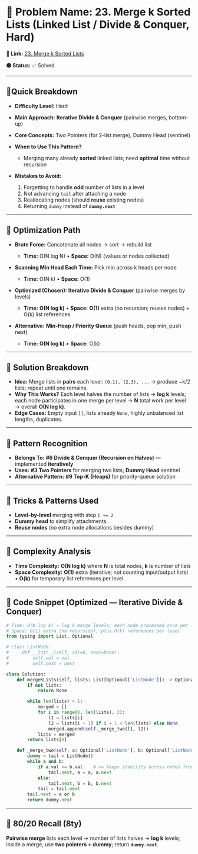 # 🔹 Problem Name: 23. Merge k Sorted Lists (Linked List / Divide & Conquer, Hard)

**🔗 Link:** [23. Merge k Sorted Lists](https://leetcode.com/problems/merge-k-sorted-lists/)

**🟢 Status:** ✅ Solved

---

## 🔹Quick Breakdown

* **Difficulty Level:** Hard
* **Main Approach:** **Iterative Divide & Conquer** (pairwise merges, bottom-up)
* **Core Concepts:** Two Pointers (for 2-list merge), Dummy Head (sentinel)
* **When to Use This Pattern?**

    * Merging many already **sorted** linked lists; need **optimal** time without recursion
* **Mistakes to Avoid:**

    1. Forgetting to handle **odd** number of lists in a level
    2. Not advancing `tail` after attaching a node
    3. Reallocating nodes (should **reuse** existing nodes)
    4. Returning `dummy` instead of **`dummy.next`**

---

## 🔹 Optimization Path

* **Brute Force:** Concatenate all nodes → sort → rebuild list

    * **Time:** O(N log N) • **Space:** O(N) (values or nodes collected)
* **Scanning Min Head Each Time:** Pick min across k heads per node

    * **Time:** O(N·k) • **Space:** O(1)
* **Optimized (Chosen):** **Iterative Divide & Conquer** (pairwise merges by levels)

    * **Time:** **O(N log k)** • **Space:** **O(1)** extra (no recursion; reuses nodes) + O(k) list references
* **Alternative:** **Min-Heap / Priority Queue** (push heads, pop min, push next)

    * **Time:** **O(N log k)** • **Space:** O(k)

---

## 🔹 Solution Breakdown

* **Idea:** Merge lists in **pairs** each level: `(0,1), (2,3), ...` → produce \~k/2 lists; repeat until one remains.
* **Why This Works?** Each level halves the number of lists → **log k** levels; each node participates in one merge per level → **N** total work per level → overall **O(N log k)**.
* **Edge Cases:** Empty input `[]`, lists already `None`, highly unbalanced list lengths, duplicates.

---

## 🔹 Pattern Recognition

* **Belongs To:** **#6 Divide & Conquer (Recursion on Halves)** — implemented **iteratively**
* **Uses:** **#3 Two Pointers** for merging two lists; **Dummy Head** sentinel
* **Alternative Pattern:** **#9 Top‑K (Heaps)** for priority-queue solution

---

## 🔹 Tricks & Patterns Used

* **Level-by-level** merging with step `i += 2`
* **Dummy head** to simplify attachments
* **Reuse nodes** (no extra node allocations besides dummy)

---

## 🔹 Complexity Analysis

* **Time Complexity:** **O(N log k)** where **N** is total nodes, **k** is number of lists
* **Space Complexity:** **O(1)** extra (iterative; not counting input/output lists) • **O(k)** for temporary list references per level

---

## 🔹 Code Snippet (Optimized — Iterative Divide & Conquer)

```python
# Time: O(N log k) — log k merge levels; each node processed once per level
# Space: O(1) extra (no recursion), plus O(k) references per level
from typing import List, Optional

# class ListNode:
#     def __init__(self, val=0, next=None):
#         self.val = val
#         self.next = next

class Solution:
    def mergeKLists(self, lists: List[Optional['ListNode']]) -> Optional['ListNode']:
        if not lists:
            return None

        while len(lists) > 1:
            merged = []
            for i in range(0, len(lists), 2):
                l1 = lists[i]
                l2 = lists[i + 1] if i + 1 < len(lists) else None
                merged.append(self._merge_two(l1, l2))
            lists = merged
        return lists[0]

    def _merge_two(self, a: Optional['ListNode'], b: Optional['ListNode']) -> Optional['ListNode']:
        dummy = tail = ListNode()
        while a and b:
            if a.val <= b.val:   # <= keeps stability across nodes from same list
                tail.next, a = a, a.next
            else:
                tail.next, b = b, b.next
            tail = tail.next
        tail.next = a or b
        return dummy.next
```

---

## 🔹 80/20 Recall (8ty)

**Pairwise merge** lists each level → number of lists halves → **log k** levels; inside a merge, use **two pointers + dummy**; return **`dummy.next`**.
